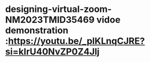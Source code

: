 # designing-virtual-zoom-NM2023TMID35469                                                                                                                                                                                                                                                                                                                                                     vidoe demonstration           :https://youtu.be/_plKLnqCJRE?si=kIrU40NvZP0Z4Jlj
